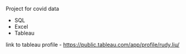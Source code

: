 Project for covid data
* SQL
* Excel
* Tableau

link to tableau profile - https://public.tableau.com/app/profile/rudy.liu/
